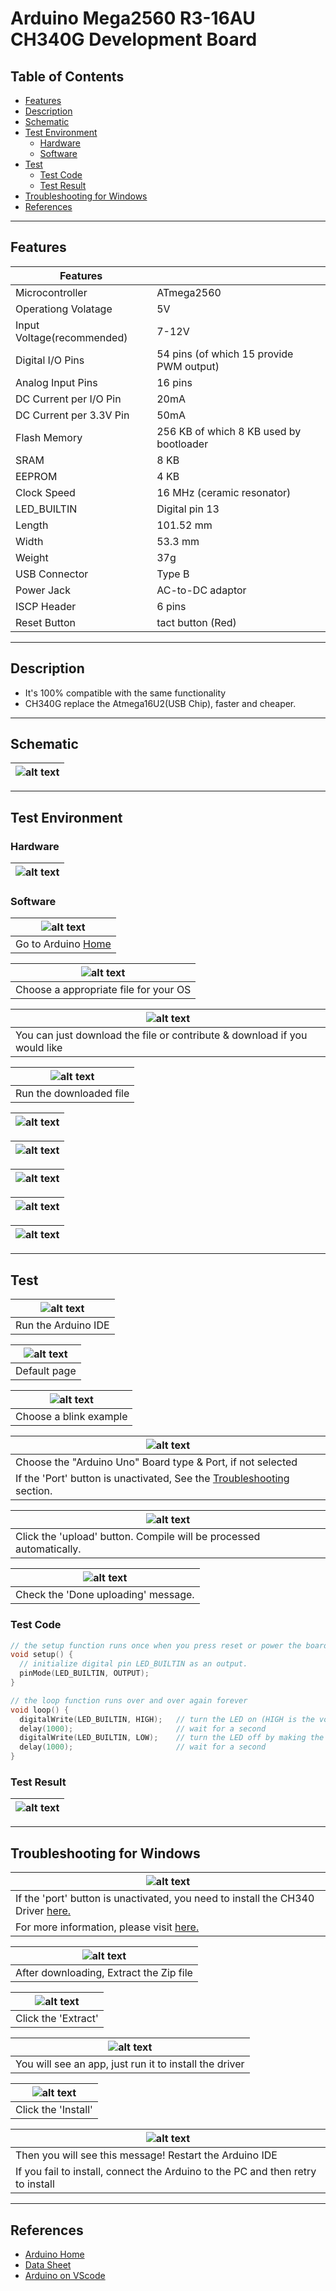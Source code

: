 # Arduino Mega2560 R3-16AU CH340G Development Board

## Table of Contents

-   [Features](#features)
-   [Description](#description)
-   [Schematic](#schematic)
-   [Test Environment](#test-environment)
    -   [Hardware](#hardware)
    -   [Software](#software)
-   [Test](#test)
    -   [Test Code](#test-code)
    -   [Test Result](#test-result)
-   [Troubleshooting for Windows](#troubleshooting-for-windows)
-   [References](#references)

---

## Features

| Features                   |                                          |
| -------------------------- | ---------------------------------------- |
| Microcontroller            | ATmega2560                               |
| Operationg Volatage        | 5V                                       |
| Input Voltage(recommended) | 7-12V                                    |
| Digital I/O Pins           | 54 pins (of which 15 provide PWM output) |
| Analog Input Pins          | 16 pins                                  |
| DC Current per I/O Pin     | 20mA                                     |
| DC Current per 3.3V Pin    | 50mA                                     |
| Flash Memory               | 256 KB of which 8 KB used by bootloader  |
| SRAM                       | 8 KB                                     |
| EEPROM                     | 4 KB                                     |
| Clock Speed                | 16 MHz (ceramic resonator)               |
| LED_BUILTIN                | Digital pin 13                           |
| Length                     | 101.52 mm                                |
| Width                      | 53.3 mm                                  |
| Weight                     | 37g                                      |
| USB Connector              | Type B                                   |
| Power Jack                 | AC-to-DC adaptor                         |
| ISCP Header                | 6 pins                                   |
| Reset Button               | tact button (Red)                        |

---

## Description

-   It's 100% compatible with the same functionality
-   CH340G replace the Atmega16U2(USB Chip), faster and cheaper.

---

## Schematic

| ![alt text](assets/Arduino-mega2560_R3-schematic.png 'Mega Schematic') |
| ---------------------------------------------------------------------- |

---

## Test Environment

### Hardware

| ![alt text](assets/arduino_mega.png 'Mega2560 R3') |
| -------------------------------------------------- |

### Software

| ![alt text](assets/software_1.png 'Mega2560 R3') |
| ------------------------------------------------ |
| Go to Arduino [Home](https://www.arduino.cc/)    |

| ![alt text](assets/software_2.png 'Mega2560 R3') |
| ------------------------------------------------ |
| Choose a appropriate file for your OS            |

| ![alt text](assets/software_3.png 'Mega2560 R3')                          |
| ------------------------------------------------------------------------- |
| You can just download the file or contribute & download if you would like |

| ![alt text](assets/software_4.png 'Mega2560 R3') |
| ------------------------------------------------ |
| Run the downloaded file                          |

| ![alt text](assets/software_5.png 'Mega2560 R3') |
| ------------------------------------------------ |

| ![alt text](assets/software_6.png 'Mega2560 R3') |
| ------------------------------------------------ |

| ![alt text](assets/software_7.png 'Mega2560 R3') |
| ------------------------------------------------ |

| ![alt text](assets/software_8.png 'Mega2560 R3') |
| ------------------------------------------------ |

| ![alt text](assets/software_9.png 'Mega2560 R3') |
| ------------------------------------------------ |

---

## Test

| ![alt text](assets/software_10.png 'Mega2560 R3') |
| ------------------------------------------------- |
| Run the Arduino IDE                               |

| ![alt text](assets/software_11.png 'Mega2560 R3') |
| ------------------------------------------------- |
| Default page                                      |

| ![alt text](assets/software_12.png 'Mega2560 R3') |
| ------------------------------------------------- |
| Choose a blink example                            |

| ![alt text](assets/software_13.png 'Mega2560 R3')                                         |
| ----------------------------------------------------------------------------------------- |
| Choose the "Arduino Uno" Board type & Port, if not selected                               |
| If the 'Port' button is unactivated, See the [Troubleshooting](#troubleshooting) section. |

| ![alt text](assets/software_14.png 'Mega2560 R3')                   |
| ------------------------------------------------------------------- |
| Click the 'upload' button. Compile will be processed automatically. |

| ![alt text](assets/software_15.png 'Mega2560 R3') |
| ------------------------------------------------- |
| Check the 'Done uploading' message.               |

### Test Code

```c++
// the setup function runs once when you press reset or power the board
void setup() {
  // initialize digital pin LED_BUILTIN as an output.
  pinMode(LED_BUILTIN, OUTPUT);
}

// the loop function runs over and over again forever
void loop() {
  digitalWrite(LED_BUILTIN, HIGH);   // turn the LED on (HIGH is the voltage level)
  delay(1000);                       // wait for a second
  digitalWrite(LED_BUILTIN, LOW);    // turn the LED off by making the voltage LOW
  delay(1000);                       // wait for a second
}
```

### Test Result

| ![alt text](assets/arduino_mega_blink.gif 'Mega2560 R3') |
| -------------------------------------------------------- |

---

## Troubleshooting for Windows

| ![alt text](assets/trouble_1.png 'Port blocked')                                            |
| ------------------------------------------------------------------------------------------- |
| If the 'port' button is unactivated, you need to install the CH340 Driver [here.](Drivers/) |
| For more information, please visit [here.](https://sparks.gogo.co.nz/ch340.html)            |

| ![alt text](assets/trouble_2.png 'Port blocked') |
| ------------------------------------------------ |
| After downloading, Extract the Zip file          |

| ![alt text](assets/trouble_3.png 'Port blocked') |
| ------------------------------------------------ |
| Click the 'Extract'                              |

| ![alt text](assets/trouble_4.png 'Port blocked')       |
| ------------------------------------------------------ |
| You will see an app, just run it to install the driver |

| ![alt text](assets/trouble_6.png 'Port blocked') |
| ------------------------------------------------ |
| Click the 'Install'                              |

| ![alt text](assets/trouble_7.png 'Port blocked')                                |
| ------------------------------------------------------------------------------- |
| Then you will see this message! Restart the Arduino IDE                         |
| If you fail to install, connect the Arduino to the PC and then retry to install |

---

## References

-   [Arduino Home](https://www.arduino.cc/)
-   [Data Sheet](http://ww1.microchip.com/downloads/en/devicedoc/atmel-2549-8-bit-avr-microcontroller-atmega640-1280-1281-2560-2561_datasheet.pdf)
-   [Arduino on VScode](https://maker.pro/arduino/tutorial/how-to-use-visual-studio-code-for-arduino)
